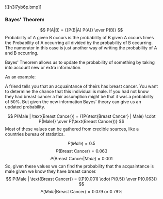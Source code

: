 ![[h3l7yb6p.bmp]]

### Bayes' Theorem
$$
P(A|B) = {{P(B|A) P(A)} \over P(B)}
$$
Probability of A given B occurs is the probability of B given A occurs times the Probability of A occurring all divided by the probability of B occurring. The numerator in this case is just another way of writing the probability of A and B occurring.

Bayes' Theorem allows us to update the probability of something by taking into account new or extra information.

As an example:

A friend tells you that an acquaintance of theirs has breast cancer. You want to determine the chance that this individual is male. If you had not know they had breast cancer a fair assumption might be that it was a probability of 50%. But given the new information Bayes' theory can give us an updated probability.

$$
P(Male | \text{Breast Cancer}) = {{P(\text{Breast Cancer} | Male) \cdot P(Male)} \over P(\text{Breast Cancer})}
$$
Most of these values can be gathered from credible sources, like a countries bureau of statistics.

$$
P(Male)=0.5
$$
$$
P(\text{Breast Cancer}) = 0.063
$$
$$
P(\text{Breast Cancer} | Male) = 0.001
$$
So, given these values we can find the probability that the acquaintance is male given we know they have breast cancer.
$$
P(Male | \text{Breast Cancer}) = {{P(0.001) \cdot P(0.5)} \over P(0.063)}
$$
$$
P(Male | \text{Breast Cancer}) = {0.079} \text{ or 0.79\%}
$$
